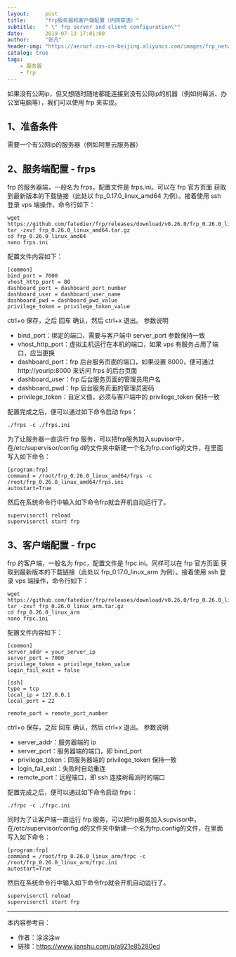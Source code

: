 ```yaml
---
layout:     post
title:      "frp服务器和客户端配置（内网穿透）"
subtitle:   " \" frp server and client configuration\""
date:       2019-07-13 17:01:00
author:     "张凡"
header-img: "https://aerozf.oss-cn-beijing.aliyuncs.com/images/frp_network.jpg"
catalog: true
tags:
    - 服务器
    - frp
---
```


如果没有公网ip，但又想随时随地都能连接到没有公网ip的机器（例如树莓派、办公室电脑等），我们可以使用 frp 来实现。

## 1、准备条件

需要一个有公网ip的服务器（例如阿里云服务器）

## 2、服务端配置 - frps

frp 的服务器端，一般名为 frps，配置文件是 frps.ini。可以在 frp 官方页面 获取到最新版本的下载链接（此处以 frp_0.17.0_linux_amd64 为例）。接着使用 ssh 登录 vps 端操作，命令行如下：
```
wget https://github.com/fatedier/frp/releases/download/v0.26.0/frp_0.26.0_linux_amd64.tar.gz
tar -zxvf frp_0.26.0_linux_amd64.tar.gz
cd frp_0.26.0_linux_amd64
nano frps.ini
```

配置文件内容如下：
```
[common]
bind_port = 7000
vhost_http_port = 80
dashboard_port = dashboard_port_number
dashboard_user = dashboard_user_name
dashboard_pwd = dashboard_pwd_value
privilege_token = privilege_token_value
```
ctrl+o 保存，之后 回车 确认，然后 ctrl+x 退出。
参数说明

- bind_port：绑定的端口，需要与客户端中 server_port 参数保持一致
- vhost_http_port：虚拟主机运行在本机的端口，如果 vps 有服务占用了端口，应当更换
- dashboard_port：frp 后台服务页面的端口，如果设置 8000，便可通过 http://yourip:8000 来访问 frps 的后台页面
- dashboard_user：frp 后台服务页面的管理员用户名
- dashboard_pwd：frp 后台服务页面的管理员密码
- privilege_token：自定义值，必须与客户端中的 privilege_token 保持一致

配置完成之后，便可以通过如下命令启动 frps：
```
./frps -c ./frps.ini
```
为了让服务器一直运行 frp 服务，可以把frp服务加入supvisor中，在/etc/supervisor/config.d的文件夹中新建一个名为frp.config的文件，在里面写入如下命令：
```
[program:frp]
command = /root/frp_0.26.0_linux_amd64/frps -c /root/frp_0.26.0_linux_amd64/frps.ini
autostart=True
```
然后在系统命令行中输入如下命令frp就会开机自动运行了。
```
supervisorctl reload
supervisorctl start frp
```
## 3、客户端配置 - frpc

frp 的客户端，一般名为 frpc，配置文件是 frpc.ini。同样可以在 frp 官方页面 获取到最新版本的下载链接（此处以 frp_0.17.0_linux_arm 为例）。接着使用 ssh 登录 vps 端操作，命令行如下：
```
wget https://github.com/fatedier/frp/releases/download/v0.26.0/frp_0.26.0_linux_arm.tar.gz
tar -zxvf frp_0.26.0_linux_arm.tar.gz
cd frp_0.26.0_linux_arm
nano frpc.ini
```
配置文件内容如下：
```
[common]
server_addr = your_server_ip
server_port = 7000
privilege_token = privilege_token_value
login_fail_exit = false

[ssh]
type = tcp
local_ip = 127.0.0.1
local_port = 22

remote_port = remote_port_number
```
ctrl+o 保存，之后 回车 确认，然后 ctrl+x 退出。
参数说明

- server_addr：服务器端的 ip
- server_port：服务器端的端口，即 bind_port
- privilege_token：同服务器端的 privilege_token 保持一致
- login_fail_exit：失败时自动重连
- remote_port：远程端口，即 ssh 连接树莓派时的端口

配置完成之后，便可以通过如下命令启动 frps：
```
./frpc -c ./frpc.ini
```
同时为了让客户端一直运行 frp 服务，可以把frp服务加入supvisor中，在/etc/supervisor/config.d的文件夹中新建一个名为frp.config的文件，在里面写入如下命令：
```
[program:frp]
command = /root/frp_0.26.0_linux_arm/frpc -c /root/frp_0.26.0_linux_arm/frpc.ini
autostart=True
```
然后在系统命令行中输入如下命令frp就会开机自动运行了。
```
supervisorctl reload
supervisorctl start frp
```

---------------------
本内容参考自：
- 作者：涂涂涂w
- 链接：https://www.jianshu.com/p/a921e85280ed
